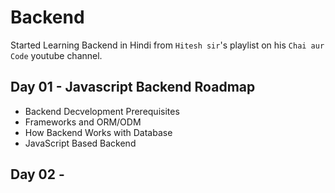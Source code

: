 # Backend

Started Learning Backend in Hindi from `Hitesh sir`'s playlist on his `Chai aur Code` youtube channel.

## Day 01 - Javascript Backend Roadmap

* Backend Decvelopment Prerequisites
* Frameworks and ORM/ODM
* How Backend Works with Database
* JavaScript Based Backend

## Day 02 - 